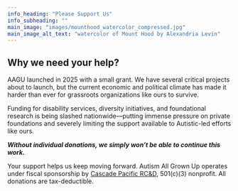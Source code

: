 ```yaml
---
info_heading: "Please Support Us"
info_subheading: ""
main_image: "images/mounthood_watercolor_compressed.jpg"
main_image_alt_text: "watercolor of Mount Hood by Alexandria Levin"
---
```


## Why we need your help?
AAGU launched in 2025 with a small grant. We have several critical projects about to launch, but the current economic and political climate has made it harder than ever for grassroots organizations like ours to survive.

Funding for disability services, diversity initiatives, and foundational research is being slashed nationwide—putting immense pressure on private foundations and severely limiting the support available to Autistic-led efforts like ours.

**_Without individual donations, we simply won’t be able to continue this work._**

Your support helps us keep moving forward. Autism All Grown Up operates under fiscal sponsorship by [Cascade Pacific RC&D](https://cascadepacific.org/), 501(c)(3) nonprofit. All donations are tax-deductible.

<div id="donate-button-container" data-hosted-button-id="T36ZA62J7TQS2">
  <div id="donate-button"></div>
</div>